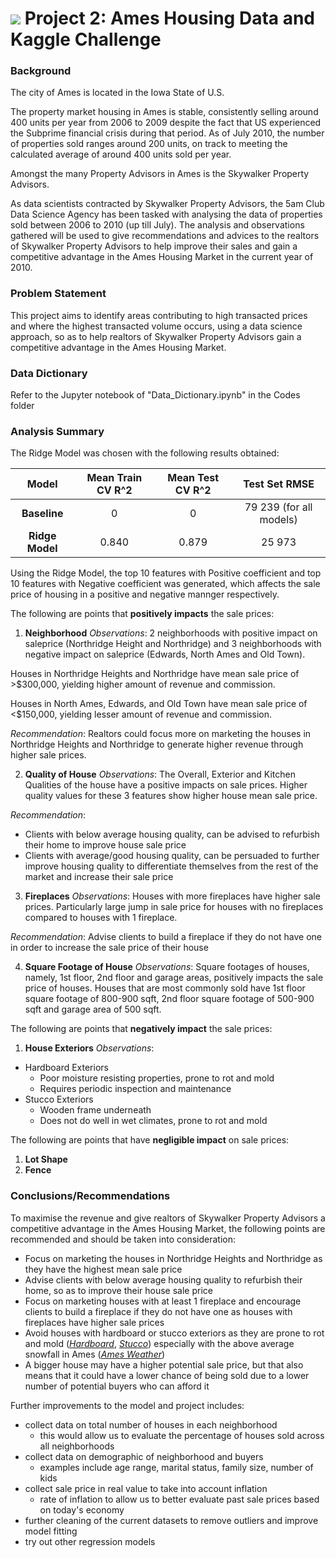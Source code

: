 # ![](https://ga-dash.s3.amazonaws.com/production/assets/logo-9f88ae6c9c3871690e33280fcf557f33.png) Project 2: Ames Housing Data and Kaggle Challenge


### Background

The city of Ames is located in the Iowa State of U.S.

The property market housing in Ames is stable, consistently selling around 400 units per year from 2006 to 2009 despite the fact that US experienced the Subprime financial crisis during that period. As of July 2010, the number of properties sold ranges around 200 units, on track to meeting the calculated average of around 400 units sold per year.

Amongst the many Property Advisors in Ames is the Skywalker Property Advisors.

As data scientists contracted by Skywalker Property Advisors, the 5am Club Data Science Agency has been tasked with analysing the data of properties sold between 2006 to 2010 (up till July). The analysis and observations gathered will be used to give recommendations and advices to the realtors of Skywalker Property Advisors to help improve their sales and gain a competitive advantage in the Ames Housing Market in the current year of 2010.


### Problem Statement

This project aims to identify areas contributing to high transacted prices and where the highest transacted volume occurs, using a data science approach, so as to help realtors of Skywalker Property Advisors gain a competitive advantage in the Ames Housing Market.


### Data Dictionary
Refer to the Jupyter notebook of "Data_Dictionary.ipynb" in the Codes folder


### Analysis Summary

The Ridge Model was chosen with the following results obtained:

|Model |Mean Train CV R^2|Mean Test CV R^2|Test Set RMSE|
|:---:|:---:|:---:|:---:|
|**Baseline**|0|0|79 239 (for all models)|
|**Ridge Model**|0.840|0.879|25 973|

Using the Ridge Model, the top 10 features with Positive coefficient and top 10 features with Negative coefficient was generated, which affects the sale price of housing in a positive and negative mannger respectively.

The following are points that **positively impacts** the sale prices:

1. **Neighborhood**
*Observations*: 
2 neighborhoods with positive impact on saleprice (Northridge Height and Northridge) and 3 neighborhoods with negative impact on saleprice (Edwards, North Ames and Old Town).

Houses in Northridge Heights and Northridge have mean sale price of >$300,000, yielding higher amount of revenue and commission.

Houses in North Ames, Edwards, and Old Town have mean sale price of <$150,000, yielding lesser amount of revenue and commission.

*Recommendation*:
Realtors could focus more on marketing the houses in Northridge Heights and Northridge to generate higher revenue through higher sale prices.

2. **Quality of House**
*Observations*: 
The Overall, Exterior and Kitchen Qualities of the house have a positive impacts on sale prices. Higher quality values for these 3 features show higher house mean sale price.

*Recommendation*:
- Clients with below average housing quality, can be advised to refurbish their home to improve house sale price
- Clients with average/good housing quality, can be persuaded to further improve housing quality to differentiate themselves from the rest of the market and increase their sale price

3. **Fireplaces**
*Observations*: 
Houses with more fireplaces have higher sale prices. Particularly large jump in sale price for houses with no fireplaces compared to houses with 1 fireplace.

*Recommendation*:
Advise clients to build a fireplace if they do not have one in order to increase the sale price of their house

4. **Square Footage of House**
*Observations*: 
Square footages of houses, namely, 1st floor, 2nd floor and garage areas, positively impacts the sale price of houses.
Houses that are most commonly sold have 1st floor square footage of 800-900 sqft, 2nd floor square footage of 500-900 sqft and garage area of 500 sqft.


The following are points that **negatively impact** the sale prices:

1. **House Exteriors**
*Observations*:
- Hardboard Exteriors
    * Poor moisture resisting properties, prone to rot and mold
    * Requires periodic inspection and maintenance
- Stucco Exteriors
    * Wooden frame underneath
    * Does not do well in wet climates, prone to rot and mold


The following are points that have **negligible impact** on sale prices:
1. **Lot Shape**
2. **Fence**


### Conclusions/Recommendations

To maximise the revenue and give realtors of Skywalker Property Advisors a competitive advantage in the Ames Housing Market, the following points are recommended and should be taken into consideration:
- Focus on marketing the houses in Northridge Heights and Northridge as they have the highest mean sale price
- Advise clients with below average housing quality to refurbish their home, so as to improve their house sale price
- Focus on marketing houses with at least 1 fireplace and encourage clients to build a fireplace if they do not have one as houses with fireplaces have higher sale prices
- Avoid houses with hardboard or stucco exteriors as they are prone to rot and mold ([*Hardboard*](https://www.ehow.co.uk/about_6460464_hardboard-information.html), [*Stucco*](https://homesteady.com/how-6725893-paint-synthetic-stucco.html)) especially with the above average snowfall in Ames ([*Ames Weather*](https://www.bestplaces.net/climate/city/iowa/ames))
- A bigger house may have a higher potential sale price, but that also means that it could have a lower chance of being sold due to a lower number of potential buyers who can afford it


Further improvements to the model and project includes:
- collect data on total number of houses in each neighborhood 
    - this would allow us to evaluate the percentage of houses sold across all neighborhoods
- collect data on demographic of neighborhood and buyers
    - examples include age range, marital status, family size, number of kids
- collect sale price in real value to take into account inflation
    - rate of inflation to allow us to better evaluate past sale prices based on today's economy
- further cleaning of the current datasets to remove outliers and improve model fitting
- try out other regression models